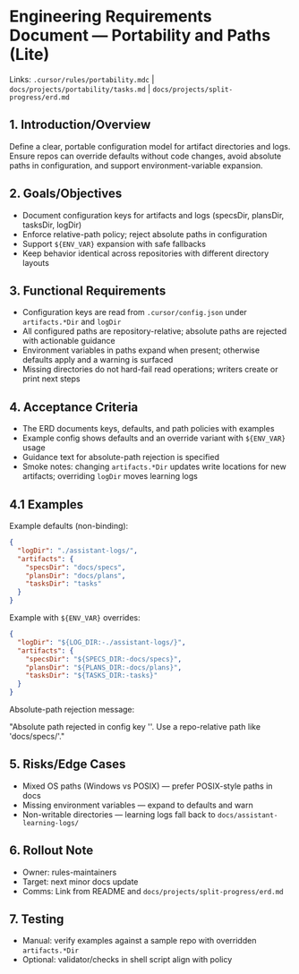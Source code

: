 ---
---

# Engineering Requirements Document — Portability and Paths (Lite)

Links: `.cursor/rules/portability.mdc` | `docs/projects/portability/tasks.md` | `docs/projects/split-progress/erd.md`

## 1. Introduction/Overview

Define a clear, portable configuration model for artifact directories and logs. Ensure repos can override defaults without code changes, avoid absolute paths in configuration, and support environment-variable expansion.

## 2. Goals/Objectives

- Document configuration keys for artifacts and logs (specsDir, plansDir, tasksDir, logDir)
- Enforce relative-path policy; reject absolute paths in configuration
- Support `${ENV_VAR}` expansion with safe fallbacks
- Keep behavior identical across repositories with different directory layouts

## 3. Functional Requirements

- Configuration keys are read from `.cursor/config.json` under `artifacts.*Dir` and `logDir`
- All configured paths are repository-relative; absolute paths are rejected with actionable guidance
- Environment variables in paths expand when present; otherwise defaults apply and a warning is surfaced
- Missing directories do not hard-fail read operations; writers create or print next steps

## 4. Acceptance Criteria

- The ERD documents keys, defaults, and path policies with examples
- Example config shows defaults and an override variant with `${ENV_VAR}` usage
- Guidance text for absolute-path rejection is specified
- Smoke notes: changing `artifacts.*Dir` updates write locations for new artifacts; overriding `logDir` moves learning logs

## 4.1 Examples

Example defaults (non-binding):

```json
{
  "logDir": "./assistant-logs/",
  "artifacts": {
    "specsDir": "docs/specs",
    "plansDir": "docs/plans",
    "tasksDir": "tasks"
  }
}
```

Example with `${ENV_VAR}` overrides:

```json
{
  "logDir": "${LOG_DIR:-./assistant-logs/}",
  "artifacts": {
    "specsDir": "${SPECS_DIR:-docs/specs}",
    "plansDir": "${PLANS_DIR:-docs/plans}",
    "tasksDir": "${TASKS_DIR:-tasks}"
  }
}
```

Absolute-path rejection message:

"Absolute path rejected in config key '<key>'. Use a repo-relative path like 'docs/specs/'."

## 5. Risks/Edge Cases

- Mixed OS paths (Windows vs POSIX) — prefer POSIX-style paths in docs
- Missing environment variables — expand to defaults and warn
- Non-writable directories — learning logs fall back to `docs/assistant-learning-logs/`

## 6. Rollout Note

- Owner: rules-maintainers
- Target: next minor docs update
- Comms: Link from README and `docs/projects/split-progress/erd.md`

## 7. Testing

- Manual: verify examples against a sample repo with overridden `artifacts.*Dir`
- Optional: validator/checks in shell script align with policy
